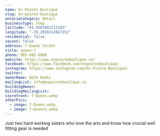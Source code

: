 ```yaml
---
name: En Pointe Boutique
slug: en-pointe-boutique
ontarioCategory: Retail
businessType: shop
latitude: "43.9507891512183"
longitude: "-78.2928214967251"
residential: false
vacant: false
address: 7 Queen Street
title: queen-7
phone: 905-885-0808
website: https://www.enpointeboutique.ca/
facebook: https://www.facebook.com/enpointeboutique/
instagram: https://www.instagram.com/En.Pointe.Boutique/
twitter:
ownerName: Beth Danks
mailingList: info@enpointeboutique.ca
buildingOwner:
buildingMailingList:
storefront: 7-Queen.webp
otherPics:
  - image: 7-Queen.webp
  - image: 7-Queen1.webp
---
```


Just two hard working sisters who love the arts and know how crucial well fitting gear is needed
